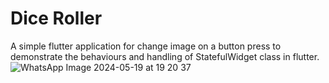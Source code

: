 # Dice Roller
A simple flutter application for change image on a button press to demonstrate the behaviours and handling of StatefulWidget class in flutter.
![WhatsApp Image 2024-05-19 at 19 20 37](https://github.com/tharinduk001/Dice-Roller-App/assets/136310961/3bbc9cd6-c0ae-4485-a43e-c9df29214d68)
